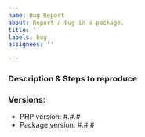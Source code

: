 ```yaml
---
name: Bug Report
about: Report a bug in a package.
title: ''
labels: bug
assignees: ''

---
```


### Description & Steps to reproduce

<!-- Describe what you're doing and what you expected package to do. -->

### Versions:
<!-- Please provide all the versions. -->

- PHP version: #.#.#
- Package version: #.#.#
